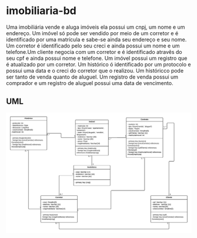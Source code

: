 # imobiliaria-bd

Uma imobiliária vende e aluga imóveis ela possui um cnpj, um nome e um endereço. Um imóvel só pode ser vendido por meio de um corretor e é identificado por uma matrícula e sabe-se ainda seu endereço e seu nome. Um corretor é identificado pelo seu creci e ainda possui um nome e um telefone.Um cliente negocia com um corretor e é identificado atravês do seu cpf e ainda possui nome e telefone. Um imóvel possui um registro que é atualizado por um corretor. Um histórico ó identificado por um protocolo e possui uma data e o creci do corretor que o realizou. Um históricco pode ser tanto de venda quanto de aluguel. Um registro de venda possui um comprador e um registro de aluguel possui uma data de vencimento.

## UML

![UML](uml.jpeg)
